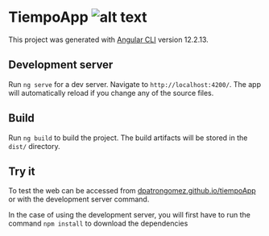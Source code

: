 # TiempoApp ![alt text](https://raw.githubusercontent.com/dpatrongomez/tiempoApp/main/src/favicon.ico)

This project was generated with [Angular CLI](https://github.com/angular/angular-cli) version 12.2.13.

## Development server

Run `ng serve` for a dev server. Navigate to `http://localhost:4200/`. The app will automatically reload if you change any of the source files.

## Build

Run `ng build` to build the project. The build artifacts will be stored in the `dist/` directory.

## Try it

To test the web can be accessed from [dpatrongomez.github.io/tiempoApp](https://dpatrongomez.github.io/tiempoApp) or with the development server command.

In the case of using the development server, you will first have to run the command `npm install` to download the dependencies
